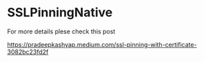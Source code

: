 # SSLPinningNative

For more details plese check this post 

https://pradeepkashyap.medium.com/ssl-pinning-with-certificate-3082bc23fd2f

